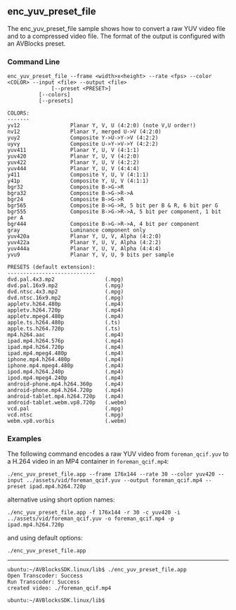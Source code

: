 ## enc_yuv_preset_file

The enc_yuv_preset_file sample shows how to convert a raw YUV video file and to a compressed video file. The format of the output is configured with an AVBlocks preset.

### Command Line

	enc_yuv_preset_file --frame <width>x<height> --rate <fps> --color <COLOR> --input <file> --output <file> 
                  [--preset <PRESET>] 
	          [--colors] 
	          [--presets]

	COLORS:
	-------
	yv12                Planar Y, V, U (4:2:0) (note V,U order!)
	nv12                Planar Y, merged U->V (4:2:0)
	yuy2                Composite Y->U->Y->V (4:2:2)
	uyvy                Composite U->Y->V->Y (4:2:2)
	yuv411              Planar Y, U, V (4:1:1)
	yuv420              Planar Y, U, V (4:2:0)
	yuv422              Planar Y, U, V (4:2:2)
	yuv444              Planar Y, U, V (4:4:4)
	y411                Composite Y, U, V (4:1:1)
	y41p                Composite Y, U, V (4:1:1)
	bgr32               Composite B->G->R
	bgra32              Composite B->G->R->A
	bgr24               Composite B->G->R
	bgr565              Composite B->G->R, 5 bit per B & R, 6 bit per G
	bgr555              Composite B->G->R->A, 5 bit per component, 1 bit per A
	bgr444              Composite B->G->R->A, 4 bit per component
	gray                Luminance component only
	yuv420a             Planar Y, U, V, Alpha (4:2:0)
	yuv422a             Planar Y, U, V, Alpha (4:2:2)
	yuv444a             Planar Y, U, V, Alpha (4:4:4)
	yvu9                Planar Y, V, U, 9 bits per sample
 
	PRESETS (default extension):
	----------------------------
	dvd.pal.4x3.mp2                (.mpg)
	dvd.pal.16x9.mp2               (.mpg)
	dvd.ntsc.4x3.mp2               (.mpg)
	dvd.ntsc.16x9.mp2              (.mpg)
	appletv.h264.480p              (.mp4)
	appletv.h264.720p              (.mp4)
	appletv.mpeg4.480p             (.mp4)
	apple.ts.h264.480p             (.ts)
	apple.ts.h264.720p             (.ts)
	mp4.h264.aac                   (.mp4)
	ipad.mp4.h264.576p             (.mp4)
	ipad.mp4.h264.720p             (.mp4)
	ipad.mp4.mpeg4.480p            (.mp4)
	iphone.mp4.h264.480p           (.mp4)
	iphone.mp4.mpeg4.480p          (.mp4)
	ipod.mp4.h264.240p             (.mp4)
	ipod.mp4.mpeg4.240p            (.mp4)
	android-phone.mp4.h264.360p    (.mp4)
	android-phone.mp4.h264.720p    (.mp4)
	android-tablet.mp4.h264.720p   (.mp4)
	android-tablet.webm.vp8.720p   (.webm)
	vcd.pal                        (.mpg)
	vcd.ntsc                       (.mpg)
	webm.vp8.vorbis                (.webm)

###	Examples

The following command encodes a raw YUV video from `foreman_qcif.yuv` to a H.264 video in an MP4 container in `foreman_qcif.mp4`: 

	./enc_yuv_preset_file.app --frame 176x144 --rate 30 --color yuv420 --input ../assets/vid/foreman_qcif.yuv --output foreman_qcif.mp4 --preset ipad.mp4.h264.720p

alternative using short option names:

	./enc_yuv_preset_file.app -f 176x144 -r 30 -c yuv420 -i ../assets/vid/foreman_qcif.yuv -o foreman_qcif.mp4 -p ipad.mp4.h264.720p

and using default options:

	./enc_yuv_preset_file.app

***

    ubuntu:~/AVBlocksSDK.linux/lib$ ./enc_yuv_preset_file.app
    Open Transcoder: Success
    Run Transcoder: Success
    created video: ./foreman_qcif.mp4

    ubuntu:~/AVBlocksSDK.linux/lib$
